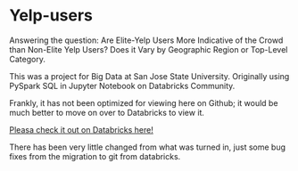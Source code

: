 # Yelp-users
Answering the question: Are Elite-Yelp Users More Indicative of the Crowd than Non-Elite Yelp Users? Does it Vary by Geographic Region or Top-Level Category.

This was a project for Big Data at San Jose State University. Originally using PySpark SQL in Jupyter Notebook on Databricks Community.

Frankly, it has not been optimized for viewing here on Github; it would be much better to move on over to Databricks to view it.

<a href="https://databricks-prod-cloudfront.cloud.databricks.com/public/4027ec902e239c93eaaa8714f173bcfc/5959384944956935/1623832811498000/2914468822202563/latest.html">Pleasa check it out on Databricks here!</a>


There has been very little changed from what was turned in, just some bug fixes from the migration to git from databricks.
